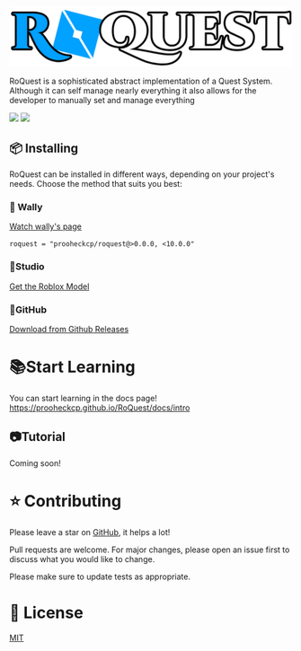 ![](./gh-assets/FullLogo.png)

RoQuest is a sophisticated abstract implementation of a Quest System. Although it can self manage nearly everything it also allows for the developer to manually set and manage everything

![](./gh-assets/CollectExample.gif)
![](./gh-assets/CollectCorn.gif)

## 📦 Installing

RoQuest can be installed in different ways, depending on your project's needs. Choose the method that suits you best:


### 🐶 Wally
<a href="https://wally.run/package/prooheckcp/RoQuest">Watch wally's page</a>

```
roquest = "prooheckcp/roquest@>0.0.0, <10.0.0"
```


### 🔨Studio
<a href="https://create.roblox.com/store/asset/17475376719">Get the Roblox Model</a>


### 🐙GitHub
<a href="https://github.com/prooheckcp/RoQuest/releases">Download from Github Releases</a>


# 📚Start Learning

You can start learning in the docs page! https://prooheckcp.github.io/RoQuest/docs/intro

## 📷Tutorial
Coming soon!

# ⭐ Contributing
Please leave a star on [GitHub](https://github.com/prooheckcp/RoQuest), it helps a lot!

Pull requests are welcome. For major changes, please open an issue first
to discuss what you would like to change.

Please make sure to update tests as appropriate.

# 📄 License
[MIT](https://choosealicense.com/licenses/mit/)